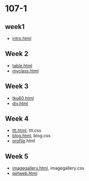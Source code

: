 
# 107-1

## week1

-   [intro.html](http://127.0.0.1:1236/w01/intro.html)

## Week 2

-   [table.html](http://127.0.0.1:1236/w02/table.html)
-   [myclass.html](http://127.0.0.1:1236/w02/myclass.html)

## Week 3

-   [tku60.html](http://127.0.0.1:1236/w03/tku60.html)
-   [div.html](http://127.0.0.1:1236/w03/div.html)

## Week 4

-   [ttt.html](http://127.0.0.1:1236/w04/ttt.html), ttt.css
-   [blog.html](http://127.0.0.1:1236/w04/blog.html), blog.css
-   [profile](http://127.0.0.1:1236/w04/profile.html).html

## Week 5

-   [imagegallery.html](http://127.0.0.1:1236/w05/imagegallery.html), imagegallery.css
-   [petweb.html](http://127.0.0.1:1236/w05/pet%20website/index.html)
<!--stackedit_data:
eyJoaXN0b3J5IjpbNDk5NDQ4OTE4LDI4ODE2NTk1NCwtOTg5OT
IxMDI0XX0=
-->